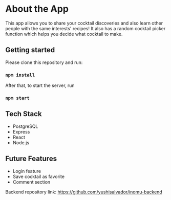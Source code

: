 # About the App

This app allows you to share your cocktail discoveries and also learn other people with the same interests' recipes! It also has a random cocktail picker function 
which helps you decide what cocktail to make. 

## Getting started
Please clone this repository and run:
### `npm install`

After that, to start the server, run 
### `npm start` 

## Tech Stack
- PostgreSQL
- Express
- React
- Node.js

## Future Features 
- Login feature
- Save cocktail as favorite
- Comment section

Backend repository link: https://github.com/yushisalvador/inomu-backend

